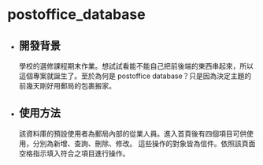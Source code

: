 # <h1> postoffice_database

* <h2>開發背景</h2>
  <p></p>
  <p>學校的選修課程期末作業。想試試看能不能自己把前後端的東西串起來，所以這個專案就誕生了。至於為何是 postoffice database？只是因為決定主題的前幾天剛好用郵局的包裹搬家。</p>
    
* <h2> 使用方法</h2>
    <p></p>
    <p> 該資料庫的預設使用者為郵局內部的從業人員。進入首頁後有四個項目可供使用，分別為新增、查詢、刪除、修改。 這些操作的對象皆為信件。依照該頁面空格指示填入符合之項目進行操作。</p>
    
